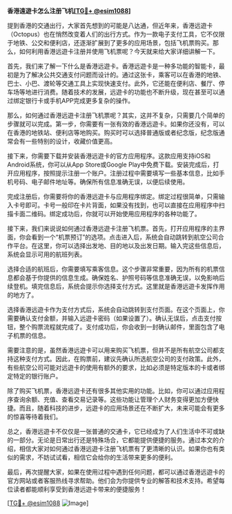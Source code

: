 **香港遠遊卡怎么注册飞机[[TG💪+ @esim1088](https://t.me/s/esim1088)]**

提到香港的交通出行，大家首先想到的可能是八达通，但近年来，香港远遊卡（Octopus）也在悄然改变着人们的出行方式。作为一款电子支付工具，它不仅限于地铁、公交和便利店，还逐渐扩展到了更多的应用场景，包括飞机票购买。那么，如何利用香港远遊卡注册并使用飞机票呢？今天就来给大家详细讲解一下。

首先，我们来了解一下什么是香港远遊卡。香港远遊卡是一种多功能的智能卡，最初是为了解决公共交通支付问题而设计的。通过这张卡，乘客可以在香港的地铁、巴士、小巴、渡轮等交通工具上实现快速支付。此外，它还能在便利店、餐厅、停车场等地进行消费。随着技术的发展，远遊卡的功能也不断升级，现在甚至可以通过绑定银行卡或手机APP完成更多复杂的操作。

那么，如何通过香港远遊卡注册飞机票呢？其实，这并不复杂，只需要几个简单的步骤就可以完成。第一步，你需要有一张有效的香港远遊卡。如果你还没有，可以在香港的地铁站、便利店等地购买。购买时可以选择普通版或者纪念版，纪念版通常会有一些特别的设计，收藏价值更高。

接下来，你需要下载并安装香港远遊卡的官方应用程序。这款应用支持iOS和Android系统，你可以从App Store或Google Play中免费下载。安装完成后，打开应用程序，按照提示注册一个账户。注册过程中需要填写一些基本信息，比如手机号码、电子邮件地址等。确保所有信息准确无误，以便后续使用。

完成注册后，你需要将你的香港远遊卡与应用程序绑定。绑定过程很简单，只需输入卡号即可。卡号一般印在卡片背面，如果没有找到，也可以直接在应用程序中扫描卡面二维码。绑定成功后，你就可以开始使用应用程序的各种功能了。

接下来，我们来说说如何通过香港远遊卡注册飞机票。首先，打开应用程序的主界面，你会看到一个“机票预订”的选项。点击进入后，系统会自动跳转到航空公司合作平台。在这里，你可以选择出发地、目的地以及出发日期。输入完这些信息后，系统会显示可用的航班列表。

选择合适的航班后，你需要填写乘客信息。这个步骤非常重要，因为所有的机票信息都会基于你提供的信息生成。确保姓名、护照号码等信息准确无误，以免影响后续登机。填完信息后，系统会提示你选择支付方式。这里就是香港远遊卡发挥作用的地方了。

选择香港远遊卡作为支付方式后，系统会自动跳转到支付页面。在这个页面上，你需要确认支付金额，并输入远遊卡密码（如果设置了）。确认无误后，点击支付按钮，整个购票流程就完成了。支付成功后，你会收到一封确认邮件，里面包含了电子机票的信息。

需要注意的是，虽然香港远遊卡可以用来购买飞机票，但并不是所有航空公司都支持这种支付方式。因此，在购票前，建议先确认所选航空公司的支付政策。此外，有些航空公司可能对远遊卡的使用有额外的要求，比如必须是特定版本的卡或者绑定特定的银行账户。

除了购买飞机票，香港远遊卡还有很多其他实用的功能。比如，你可以通过应用程序查询余额、充值、查看交易记录等。这些功能让管理个人财务变得更加方便快捷。而且，随着科技的进步，远遊卡的应用场景还在不断扩大，未来可能会有更多的惊喜等待着我们。

总之，香港远遊卡不仅仅是一张普通的交通卡，它已经成为了人们生活中不可或缺的一部分。无论是日常出行还是特殊场合，它都能提供便捷的服务。通过本文的介绍，相信大家对如何通过香港远遊卡注册飞机票有了更清晰的认识。如果你也有类似的需求，不妨试试看，相信它会给你的生活带来更多的便利。

最后，再次提醒大家，如果在使用过程中遇到任何问题，都可以通过香港远遊卡的官方网站或者客服热线寻求帮助。他们会为你提供专业的解答和技术支持。希望每位读者都能顺利享受到香港远遊卡带来的便捷服务！

[[TG💪+ @esim1088](https://t.me/s/esim1088) ![Image](https://i.postimg.cc/4NQfJmqS/Snipaste-2025-05-13-00-14-12.png)]